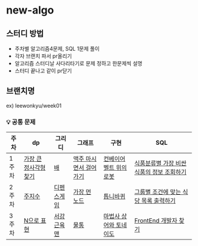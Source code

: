   # new-algo
## 스터디 방법
- 주차별 알고리즘4문제, SQL 1문제 풀이
- 각자 브랜치 파서 pr올리기
- 알고리즘 스터디날 사다리타기로 문제 정하고 한문제씩 설명
- 스터디 끝나고 같이 pr닫기

## 브랜치명
ex) leewonkyu/week01

### 💡 공통 문제
| 주차 | dp | 그리디 | 그래프 | 구현 | SQL |
|------|------|----|----|----|----|
| 1주차 | <a href="https://school.programmers.co.kr/learn/courses/30/lessons/12905">가장 큰 정사각형 찾기</a> | <a href="https://www.acmicpc.net/problem/1092">배</a> | <a href="https://www.acmicpc.net/problem/9205">맥주 마시면서 걸어가기 </a> | <a href="https://www.acmicpc.net/problem/20055">컨베이어 벨트 위의 로봇</a> | <a href="https://school.programmers.co.kr/learn/courses/30/lessons/131116">식품분류별 가장 비싼 식품의 정보 조회하기</a> |
| 2주차 | [주지수](https://www.acmicpc.net/problem/15724) | [디펜스게임](https://school.programmers.co.kr/learn/courses/30/lessons/142085) | [가장 먼 노드](https://school.programmers.co.kr/learn/courses/30/lessons/49189) | [톱니바퀴](https://www.acmicpc.net/problem/14891) | [그룹별 조건에 맞는 식당 목록 출력하기](https://school.programmers.co.kr/learn/courses/30/lessons/131124) |
| 3주차 | [N으로 표현](https://school.programmers.co.kr/learn/courses/30/lessons/42895) | [서강근육맨](https://www.acmicpc.net/problem/20300) | [물통](https://www.acmicpc.net/problem/2251) | [마법사 상어와 토네이도](https://www.acmicpc.net/problem/20057) | [FrontEnd 개발자 찾기](https://school.programmers.co.kr/learn/courses/30/lessons/276035) |
